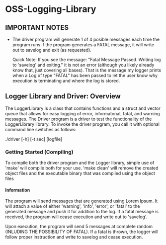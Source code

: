 # OSS-Logging-Library

## IMPORTANT NOTES

- The driver program will generate 1 of 4 posible messages each time the program runs
  if the program generates a FATAL message, it will write out to savelog and exit (as requested). 

  Quick Note: If you see the message: "Fatal Message Passed. Writing log to 'savelog' and exiting."
  it is not an error (although you likely already know that, just covering all bases). That is the
  message my logger prints when a Log of type "FATAL" has been passed to let the user know why execution
  is terminating and where the log is stored. 

## Logger Library and Driver: Overview

The LoggerLibrary is a class that contains functions and a struct and vector queue
that allows for easy logging of error, informatonal, fatal, and warning messages.
The Driver program is a driver to test the functionality of the LoggerLibrary library.
To invoke the driver program, you call it with optional command line switches as follows:

./driver [-h] [-t sec] [logfile]


### Getting Started (Compiling)

To compile both the driver program and the Logger library, simple use of 'make'
will compile both for your use. 'make clean' will remove the created object files and the
executable binary that was compiled using the object files

#### Information

The program will send messages that are generated using Lorem Ipsum. It will attach a value of either
'warning', 'info', 'error', or 'fatal' to the generated message and push it for addition to the log. 
If a fatal message is received, the program will cease execution and write out to 'savelog'.

Upon execution, the program will send 5 messages at complete random (INLUDING THE POSSIBILITY OF FATAL). 
If a fatal is thrown, the logger will follow proper instruction and write to savelog and cease execution. 
